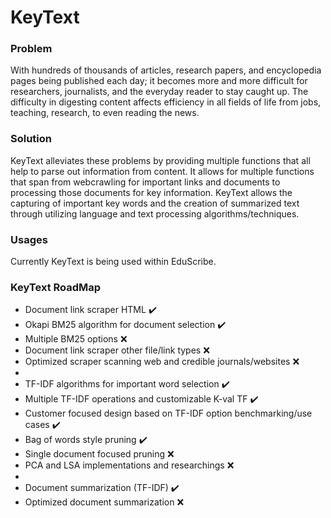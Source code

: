 # KeyText

### Problem ###
With hundreds of thousands of articles, research papers, and encyclopedia pages
being published each day; it becomes more and more difficult for researchers, 
journalists, and the everyday reader to stay caught up. The difficulty in
digesting content affects efficiency in all fields of life from jobs, teaching,
research, to even reading the news. 

### Solution ###
KeyText alleviates these problems by providing multiple functions that
all help to parse out information from content. It allows for multiple functions
that span from webcrawling for important links and documents to processing those
documents for key information. KeyText allows the capturing of important
key words and the creation of summarized text through utilizing language and text
processing algorithms/techniques.

### Usages ###
Currently KeyText is being used within EduScribe.

### KeyText RoadMap ###
- Document link scraper HTML :heavy_check_mark:
- Okapi BM25 algorithm for document selection :heavy_check_mark:
- Multiple BM25 options :x:
- Document link scraper other file/link types :x:
- Optimized scraper scanning web and credible journals/websites :x:
-
- TF-IDF algorithms for important word selection :heavy_check_mark:
- Multiple TF-IDF operations and customizable K-val TF :heavy_check_mark:
- Customer focused design based on TF-IDF option benchmarking/use cases :heavy_check_mark:
- Bag of words style pruning :heavy_check_mark:
- Single document focused pruning :x:
- PCA and LSA implementations and researchings :x:
-
- Document summarization (TF-IDF) :heavy_check_mark:
- Optimized document summarization :x: 

